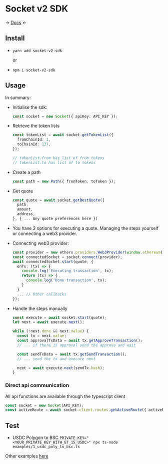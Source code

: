 # Socket v2 SDK

-> [Docs](https://rugamoto.github.io/socket-v2-docs/) <-

## Install

- `yarn add socket-v2-sdk`

  or

- `npm i socket-v2-sdk`

## Usage

In summary:

- Initialise the sdk:
  ```ts
  const socket = new Socket({ apiKey: API_KEY });
  ```
- Retrieve the token lists

  ```ts
  const tokenList = await socket.getTokenList({
    fromChainId: 1,
    toChainId: 137,
  });

  // tokenList.from has list of from tokens
  // tokenList.to has list of to tokens
  ```

- Create a path
  ```ts
  const path = new Path({ fromToken, toToken });
  ```
- Get quote
  ```ts
  const quote = await socket.getBestQuote({
    path,
    amount,
    address,
  }, { ... Any quote preferences here })
  ```
- You have 2 options for executing a quote. Managing the steps yourself or connecting a web3 provider.

- Connecting web3 provider:
  ```ts
  const provider = new ethers.providers.Web3Provider(window.ethereum); // Or use wallet provider like onboard, web3modal, web3react etc.
  const connectedSocket = socket.connect(provider);
  await connectedSocket.start(quote, {
    onTx: (tx) => {
      console.log('Executing transaction', tx);
      return (tx) => {
        console.log('Done transaction', tx);
      }
    }
    ... // Other callbacks
  });
  ```
- Handle the steps manually

  ```ts
  const execute = await socket.start(quote);
  let next = await execute.next();

  while (!next.done && next.value) {
    const tx = next.value;
    const approvalTxData = await tx.getApproveTransaction();
    // ... if there is approval send the approve and wait

    const sendTxData = await tx.getSendTransaction();
    // ... send the tx and execute next

    next = await execute.next(sendTx.hash);
  }
  ```

### Direct api communication

All api functions are available through the typescript client

```ts
const socket = new Socket(API_KEY);
const activeRoute = await socket.client.routes.getActiveRoute({ activeRouteId: 1234 });
```

## Test

- USDC Polygon to BSC
  `PRIVATE_KEY="<YOUR_PRIVATE_KEY_WITH_GT_15_USDC>" npx ts-node examples/1_usdc_poly_to_bsc.ts`

Other examples [here](/examples/)
